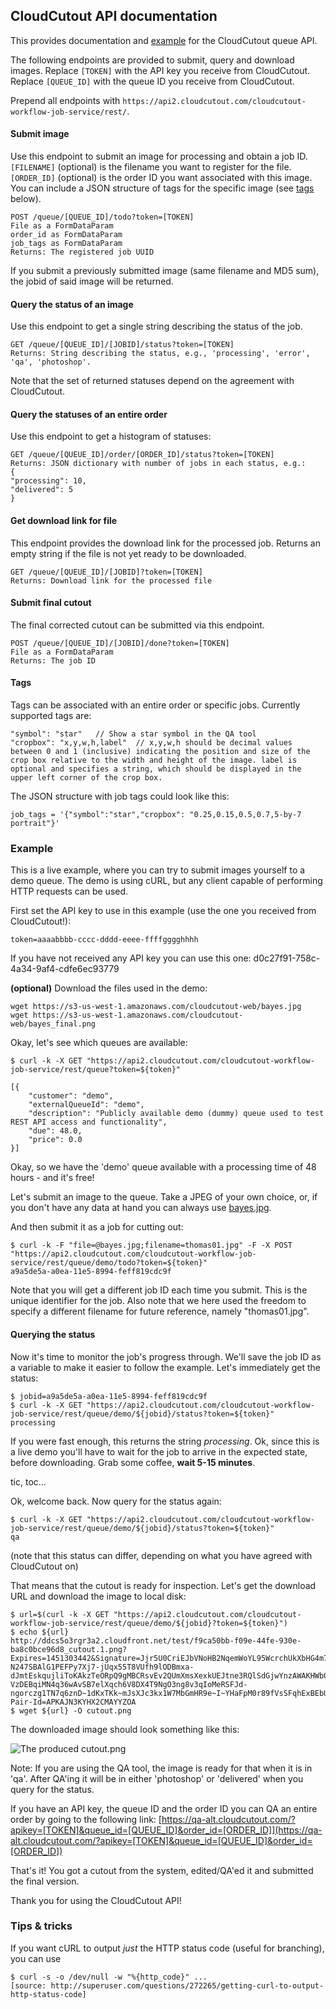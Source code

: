 ## CloudCutout API documentation
This provides documentation and [example](#demo) for the CloudCutout queue API. 

The following endpoints are provided to submit, query and download images. Replace `[TOKEN]` with the API key you receive from CloudCutout. Replace `[QUEUE_ID]` with the queue ID you receive from CloudCutout.

Prepend all endpoints with `https://api2.cloudcutout.com/cloudcutout-workflow-job-service/rest/`.

#### Submit image
Use this endpoint to submit an image for processing and obtain a job ID. `[FILENAME]` (optional) is the filename you want to register for the file. `[ORDER_ID]` (optional) is the order ID you want associated with this image. You can include a JSON structure of tags for the specific image (see [tags](#tags) below).

```
POST /queue/[QUEUE_ID]/todo?token=[TOKEN]
File as a FormDataParam
order_id as FormDataParam
job_tags as FormDataParam
Returns: The registered job UUID
```
If you submit a previously submitted image (same filename and MD5 sum), the jobid of said image will be returned.


#### Query the status of an image
Use this endpoint to get a single string describing the status of the job. 

```
GET /queue/[QUEUE_ID]/[JOBID]/status?token=[TOKEN]
Returns: String describing the status, e.g., 'processing', 'error', 'qa', 'photoshop'.
```

Note that the set of returned statuses depend on the agreement with CloudCutout.

#### Query the statuses of an entire order
Use this endpoint to get a histogram of statuses:

```
GET /queue/[QUEUE_ID]/order/[ORDER_ID]/status?token=[TOKEN]
Returns: JSON dictionary with number of jobs in each status, e.g.:
{
"processing": 10, 
"delivered": 5
}
```

#### Get download link for file
This endpoint provides the download link for the processed job. Returns an empty string if the file is not yet ready to be downloaded.
```
GET /queue/[QUEUE_ID]/[JOBID]?token=[TOKEN]
Returns: Download link for the processed file
```

#### Submit final cutout
The final corrected cutout can be submitted via this endpoint.

```
POST /queue/[QUEUE_ID]/[JOBID]/done?token=[TOKEN]
File as a FormDataParam
Returns: The job ID
```

#### Tags <a name="tags"></a>
Tags can be associated with an entire order or specific jobs. Currently supported tags are:

```
"symbol": "star"   // Show a star symbol in the QA tool 
"cropbox": "x,y,w,h,label"  // x,y,w,h should be decimal values between 0 and 1 (inclusive) indicating the position and size of the crop box relative to the width and height of the image. label is optional and specifies a string, which should be displayed in the upper left corner of the crop box.
```

The JSON structure with job tags could look like this:
```
job_tags = '{"symbol":"star","cropbox": "0.25,0.15,0.5,0.7,5-by-7 portrait"}'
```

### Example  <a name="demo"></a>
This is a live example, where you can try to submit images yourself to a demo queue. The demo is using cURL, but any client capable of performing HTTP requests can be used. 

First set the API key to use in this example (use the one you received from CloudCutout!):  
```
token=aaaabbbb-cccc-dddd-eeee-ffffgggghhhh
```
If you have not received any API key you can use this one: d0c27f91-758c-4a34-9af4-cdfe6ec93779

**(optional)** Download the files used in the demo:
```
wget https://s3-us-west-1.amazonaws.com/cloudcutout-web/bayes.jpg 
wget https://s3-us-west-1.amazonaws.com/cloudcutout-web/bayes_final.png 
```

Okay, let's see which queues are available:
```
$ curl -k -X GET "https://api2.cloudcutout.com/cloudcutout-workflow-job-service/rest/queue?token=${token}"

[{
	"customer": "demo",
	"externalQueueId": "demo",
	"description": "Publicly available demo (dummy) queue used to test REST API access and functionality",
	"due": 48.0,
	"price": 0.0
}]
```
Okay, so we have the 'demo' queue available with a processing time of 48 hours - and it's free! 

Let's submit an image to the queue. Take a JPEG of your own choice, or, if you don't have any data at hand you can always use [bayes.jpg](https://s3-us-west-1.amazonaws.com/cloudcutout-web/bayes.jpg).

And then submit it as a job for cutting out:
```
$ curl -k -F "file=@bayes.jpg;filename=thomas01.jpg" -F -X POST "https://api2.cloudcutout.com/cloudcutout-workflow-job-service/rest/queue/demo/todo?token=${token}"
a9a5de5a-a0ea-11e5-8994-feff819cdc9f
```
Note that you will get a different job ID each time you submit. This is the unique identifier for the job.
Also note that we here used the freedom to specify a different filename for future reference, namely "thomas01.jpg".

#### Querying the status
Now it's time to monitor the job's progress through. We'll save the job ID as a variable to make it easier to follow the example. Let's immediately get the status:
```
$ jobid=a9a5de5a-a0ea-11e5-8994-feff819cdc9f
$ curl -k -X GET "https://api2.cloudcutout.com/cloudcutout-workflow-job-service/rest/queue/demo/${jobid}/status?token=${token}"
processing
```
If you were fast enough, this returns the string _processing_. Ok, since this is a live demo you'll have to wait for the job to arrive in the expected state, before downloading. Grab some coffee, **wait 5-15 minutes**.

tic, toc...

Ok, welcome back. Now query for the status again:
```
$ curl -k -X GET "https://api2.cloudcutout.com/cloudcutout-workflow-job-service/rest/queue/demo/${jobid}/status?token=${token}"
qa
```

(note that this status can differ, depending on what you have agreed with CloudCutout on)

That means that the cutout is ready for inspection. Let's get the download URL and download the image to local disk:
```
$ url=$(curl -k -X GET "https://api2.cloudcutout.com/cloudcutout-workflow-job-service/rest/queue/demo/${jobid}?token=${token}")
$ echo ${url}
http://ddcs5o3rgr3a2.cloudfront.net/test/f9ca50bb-f09e-44fe-930e-ba8c0bce96d8_cutout.1.png?Expires=1451303442&Signature=Jjr5U0CriEJbVNoHB2NqemWoYL95WcrchUkXbHG4m7lWLA-N247SBAlG1PEFPy7Xj7-jUqx55T8VUfh9lODBmxa-dJmtEskqujliToKAkzTeORpQ9gMBCRsvEv2QUmXmsXexkUEJtne3RQlSdGjwYnzAWAKHWb0R0dSeHPmbsmz7d4fOzA-VzDEBqiMN4q36wAvSB7elXqch6V8DX4T9NgO3ng8v3qIoMeRSFJd-ngorczg1TN7q6znD~1dKxTKk~mJsXJc3kx1W7MbGmHR9e~I~YHaFpM0r89fVsSFqhExBEbURDfaVdv5~zU5OTSHz6HrVOTYdA0ZZHOnpioG4dg__&Key-Pair-Id=APKAJN3KYHX2CMAYYZOA
$ wget ${url} -O cutout.png
```
The downloaded image should look something like this:

![The produced cutout.png](https://s3-us-west-1.amazonaws.com/cloudcutout-web/bayes_cutout.png)

Note: If you are using the QA tool, the image is ready for that when it is in 'qa'. After QA'ing it will be in either 'photoshop' or 'delivered' when you query for the status.

If you have an API key, the queue ID and the order ID you can QA an entire order by going to the following link:
[https://qa-alt.cloudcutout.com/?apikey=[TOKEN]&queue_id=[QUEUE_ID]&order_id=[ORDER_ID]](https://qa-alt.cloudcutout.com/?apikey=[TOKEN]&queue_id=[QUEUE_ID]&order_id=[ORDER_ID])

That's it! You got a cutout from the system, edited/QA'ed it and submitted the final version.

Thank you for using the CloudCutout API!

### Tips & tricks
If you want cURL to output _just_ the HTTP status code (useful for branching), you can use 
```
$ curl -s -o /dev/null -w "%{http_code}" ...
[source: http://superuser.com/questions/272265/getting-curl-to-output-http-status-code]
```
